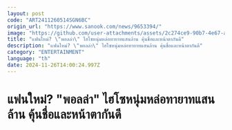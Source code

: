 ```yaml
---
layout: post
code: "ART2411260514SGN6BC"
origin_url: "https://www.sanook.com/news/9653394/"
image: "https://github.com/user-attachments/assets/2c274ce9-90b7-4e67-abcf-94f83d857c8f"
title: "แฟนใหม่? \"พอลล่า\" ไฮโซหนุ่มหล่อทายาทแสนล้าน คุ้นชื่อและหน้าตากันดี"
description: "แฟนใหม่? \"พอลล่า\" ไฮโซหนุ่มหล่อทายาทแสนล้าน คุ้นชื่อและหน้าตากันดี"
category: "ENTERTAINMENT"
language: "th"
date: 2024-11-26T14:00:24.997Z
---
```


# แฟนใหม่? "พอลล่า" ไฮโซหนุ่มหล่อทายาทแสนล้าน คุ้นชื่อและหน้าตากันดี